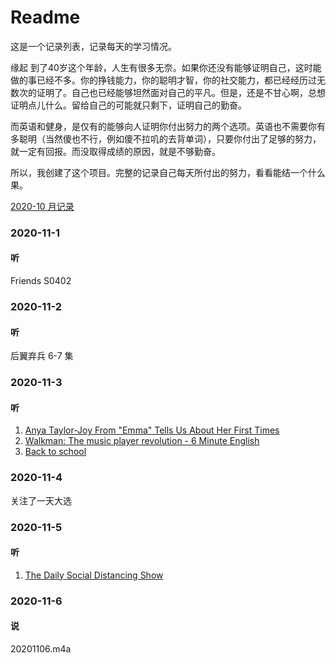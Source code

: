 # Readme
这是一个记录列表，记录每天的学习情况。

缘起
到了40岁这个年龄，人生有很多无奈。如果你还没有能够证明自己，这时能做的事已经不多。你的挣钱能力，你的聪明才智，你的社交能力，都已经经历过无数次的证明了。自己也已经能够坦然面对自己的平凡。但是，还是不甘心啊，总想证明点儿什么。留给自己的可能就只剩下，证明自己的勤奋。

而英语和健身，是仅有的能够向人证明你付出努力的两个选项。英语也不需要你有多聪明（当然傻也不行，例如傻不拉叽的去背单词），只要你付出了足够的努力，就一定有回报。而没取得成绩的原因，就是不够勤奋。

所以，我创建了这个项目。完整的记录自己每天所付出的努力，看看能结一个什么果。

[2020-10 月记录](2020.10.md)

### 2020-11-1
#### 听
Friends S0402

### 2020-11-2
#### 听
后翼弃兵 6-7 集

### 2020-11-3
#### 听
1. [Anya Taylor-Joy From "Emma" Tells Us About Her First Times](https://www.youtube.com/watch?v=yGBrj2azqcc)
2. [Walkman: The music player revolution - 6 Minute English](https://www.youtube.com/watch?v=NUHIoZFuDAw)
3. [Back to school](https://www.youtube.com/watch?v=qHE6DBSShXw)

### 2020-11-4
关注了一天大选

### 2020-11-5
#### 听
1. [The Daily Social Distancing Show](https://www.youtube.com/watch?v=JYr_yExSgwk&feature=youtu.be)

### 2020-11-6
#### 说
20201106.m4a
